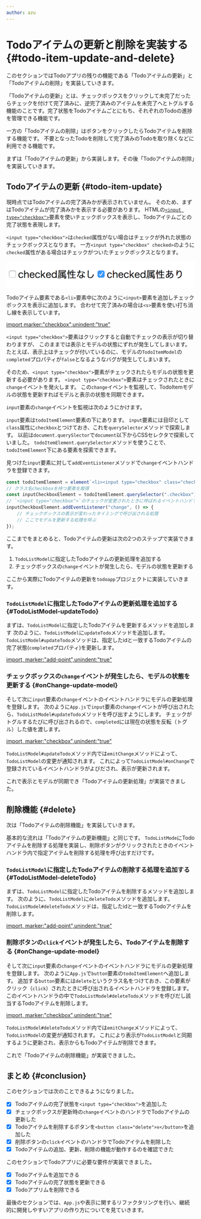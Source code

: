 ```yaml
---
author: azu
---
```


# Todoアイテムの更新と削除を実装する {#todo-item-update-and-delete}

このセクションではTodoアプリの残りの機能である「Todoアイテムの更新」と「Todoアイテムの削除」を実装していきます。

「Todoアイテムの更新」とは、チェックボックスをクリックして未完了だったらチェックを付けて完了済みに、逆完了済みのアイテムを未完了へとトグルする機能のことです。完了状態をTodoアイテムごとにもち、それぞれのTodoの進捗を管理できる機能です。

一方の「Todoアイテムの削除」はボタンをクリックしたらTodoアイテムを削除する機能です。
不要となったTodoを削除して完了済みのTodoを取り除くなどに利用できる機能です。

まずは「Todoアイテムの更新」から実装します。その後「Todoアイテムの削除」を実装していきます。

## Todoアイテムの更新 {#todo-item-update}

現時点ではTodoアイテムの完了済みかが表示されていません。
そのため、まずはTodoアイテムが完了済みかを表示する必要があります。
HTMLの[`<input type="checkbox">`](https://developer.mozilla.org/ja/docs/Web/HTML/Element/Input/checkbox)要素を使いチェックボックスを表示し、Todoアイテムごとの完了状態を表現します。

`<input type="checkbox">`は`checked`属性がない場合はチェックが外れた状態のチェックボックスとなります。
一方`<input type="checkbox" checked>`のように`checked`属性がある場合はチェックがついたチェックボックスとなります。

![input要素のchecked属性の違い](./img/input-checkbox.png)

Todoアイテム要素である`<li>`要素中に次のように`<input>`要素を追加しチェックボックスを表示に追加します。
合わせて完了済みの場合は`<s>`要素を使い打ち消し線を表示しています。

[import marker:"checkbox",unindent:"true"](./add-checkbox/src/App.js)

`<input type="checkbox">`要素はクリックすると自動でチェックの表示が切り替わりますが、
このままでは表示とモデルの状態にずれが発生してしまいます。
たとえば、表示上はチェックが付いているのに、モデルの`TodoItemModel`の`completed`プロパティが`false`となるようなバグが発生してしまいます。

そのため、`<input type="checkbox">`要素がチェックされたらモデルの状態を更新する必要があります。
`<input type="checkbox">`要素はチェックされたときに`change`イベントを発火します。
この`change`イベントを監視して、TodoItemモデルの状態を更新すればモデルと表示の状態を同期できます。

`input`要素の`change`イベントを監視は次のようにかけます。

`input`要素は`todoItemElement`要素の下にあります。
`input`要素には目印として`class`属性に`checkbox`とつけておき、これを`querySelector`メソッドで探索します。
以前は`document.querySlector`で`document`以下からCSSセレクタで探索していました。
`todoItemElement.querySelector`メソッドを使うことで、`todoItemElement`下にある要素を探索できます。

見つけた`input`要素に対して`addEventListener`メソッドで`change`イベントハンドラを登録できます。

<!-- doctest:disable -->
```js
const todoItemElement = element`<li><input type="checkbox" class="checkbox">${item.title}</input></li>`;
// クラス名checkboxを持つ要素を取得
const inputCheckboxElement = todoItemElement.querySelector(".checkbox");
// `<input type="checkbox">`のチェックが変更されたときに呼ばれるイベントハンドラを登録
inputCheckboxElement.addEventListener("change", () => {
    // チェックボックスの表示が変わったタイミングで呼び出される処理
    // ここでモデルを更新する処理を呼ぶ
});
```

ここまでをまとめると、Todoアイテムの更新は次の2つのステップで実装できます。

1. `TodoListModel`に指定したTodoアイテムの更新処理を追加する
2. チェックボックスの`change`イベントが発生したら、モデルの状態を更新する

ここから実際にTodoアイテムの更新を`todoapp`プロジェクトに実装していきます。

###  `TodoListModel`に指定したTodoアイテムの更新処理を追加する {#TodoListModel-updateTodo}

まずは、`TodoListModel`に指定したTodoアイテムを更新するメソッドを追加します
次のように、`TodoListModel`に`updateTodo`メソッドを追加します。
`TodoListModel#updateTodo`メソッドは、指定したidと一致するTodoアイテムの完了状態(`completed`プロパティ)を更新します。

[import, marker:"add-point",unindent:"true"](./update-feature/src/model/TodoListModel.js)

### チェックボックスの`change`イベントが発生したら、モデルの状態を更新する {#onChange-update-model}

そして次に`input`要素の`change`イベントのイベントハンドラにモデルの更新処理を登録します。
次のように`App.js`で`input`要素の`change`イベントが呼び出されたら、`TodoListModel#updateTodo`メソッドを呼び出すようにします。
チェックがトグルするたびに呼び出されるので、`completed`には現在の状態を反転（トグル）した値を渡します。

[import, marker:"checkbox",unindent:"true"](./update-feature/src/App.js)

`TodoListModel#updateTodo`メソッド内では`emitChange`メソッドによって、`TodoListModel`の変更が通知されます。
これによって`TodoListModel#onChange`で登録されているイベントハンドラがよびだされ、表示が更新されます。

これで表示とモデルが同期でき「Todoアイテムの更新処理」が実装できました。

## 削除機能 {#delete}

次は「Todoアイテムの削除機能」を実装していきます。

基本的な流れは「Todoアイテムの更新機能」と同じです。
`TodoListMode`にTodoアイテムを削除する処理を実装し、削除ボタンがクリックされたときのイベントハンドラ内で指定アイテムを削除する処理を呼び出すだけです。

###  `TodoListModel`に指定したTodoアイテムの削除する処理を追加する {#TodoListModel-deleteTodo}

まずは、`TodoListModel`に指定したTodoアイテムを削除するメソッドを追加します。
次のように、`TodoListModel`に`deleteTodo`メソッドを追加します。
`TodoListModel#deleteTodo`メソッドは、指定したidと一致するTodoアイテムを削除します。

[import, marker:"add-point",unindent:"true"](./update-feature/src/model/TodoListModel.js)

### 削除ボタンの`click`イベントが発生したら、Todoアイテムを削除する {#onChange-update-model}

そして次に`input`要素の`change`イベントのイベントハンドラにモデルの更新処理を登録します。
次のように`App.js`で`button`要素の`todoItemElement`へ追加します。
追加する`button`要素には`delete`というクラス名をつけておき、この要素がクリック（`click`）されたときに呼び出されるイベントハンドラを登録します。
このイベントハンドラの中で`TodoListModel#deleteTodo`メソッドを呼びだし該当するTodoアイテムを削除します。

[import, marker:"checkbox",unindent:"true"](./update-feature/src/App.js)

`TodoListModel#deleteTodo`メソッド内では`emitChange`メソッドによって、`TodoListModel`の変更が通知されます。
これにより表示が`TodoListModel`と同期するように更新され、表示からもTodoアイテムが削除できます。

これで「Todoアイテムの削除機能」が実装できました。

## まとめ {#conclusion}

このセクションでは次のことできるようになりました。

- [x] Todoアイテムの完了状態を`<input type="checkbox">`を追加した
- [x] チェックボックスが更新時の`change`イベントのハンドラでTodoアイテムの更新した
- [x] Todoアイテムを削除するボタンを`<button class="delete">x</button>`を追加した
- [x] 削除ボタンの`click`イベントのハンドラでTodoアイテムを削除した
- [x] Todoアイテムの追加、更新、削除の機能が動作するのを確認できた

このセクションでTodoアプリに必要な要件が実装できました。

- [x] Todoアイテムを追加できる
- [x] Todoアイテムの完了状態を更新できる
- [x] Todoアプリムを削除できる

最後のセクションでは、`App.js`や表示に関するリファクタリングを行い、継続的に開発しやすいアプリの作り方についてを見ていきます。